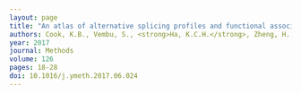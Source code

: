 ```yaml
---
layout: page
title: "An atlas of alternative splicing profiles and functional associations reveals new regulatory programs and genes that simultaneously express multiple major isoforms"
authors: Cook, K.B., Vembu, S., <strong>Ha, K.C.H.</strong>, Zheng, H., Laverty, K.U., Hughes, T.R., Ray, D., Morris, Q.D.
year: 2017
journal: Methods
volume: 126
pages: 18-28
doi: 10.1016/j.ymeth.2017.06.024
---
```

